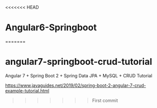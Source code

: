 <<<<<<< HEAD
# Angular6-Springboot
=======
# angular7-springboot-crud-tutorial
Angular 7 + Spring Boot 2 + Spring Data JPA + MySQL + CRUD Tutorial

https://www.javaguides.net/2019/02/spring-boot-2-angular-7-crud-example-tutorial.html
>>>>>>> First commit
